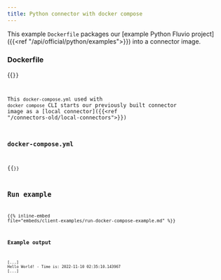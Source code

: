 ```yaml
---
title: Python connector with docker compose
---
```


This example `Dockerfile` packages our [example Python Fluvio project]({{<ref "/api/official/python/examples">}}) into a connector image.

### Dockerfile

{{<code file="embeds/client-examples/python/Dockerfile" lang="Dockerfile" copy=true >}}

This `docker-compose.yml` used with `docker compose` CLI starts our previously built connector image as a [local connector]({{<ref "/connectors-old/local-connectors">}})

### docker-compose.yml

{{<code file="embeds/client-examples/python/docker-compose.yml" lang="yaml" copy=true >}}

## Run example

{{% inline-embed file="embeds/client-examples/run-docker-compose-example.md" %}}

### Example output

```
[...]
Hello World! - Time is: 2022-11-10 02:35:10.143967
[...]
 ```